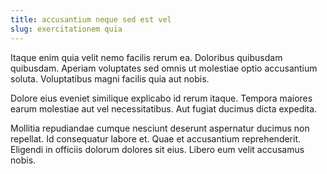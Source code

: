 ```yaml
---
title: accusantium neque sed est vel
slug: exercitationem quia
---
```


Itaque enim quia velit nemo facilis rerum ea. Doloribus quibusdam quibusdam. Aperiam voluptates sed omnis ut molestiae optio accusantium soluta. Voluptatibus magni facilis quia aut nobis.

Dolore eius eveniet similique explicabo id rerum itaque. Tempora maiores earum molestiae aut vel necessitatibus. Aut fugiat ducimus dicta expedita.

Mollitia repudiandae cumque nesciunt deserunt aspernatur ducimus non repellat. Id consequatur labore et. Quae et accusantium reprehenderit. Eligendi in officiis dolorum dolores sit eius. Libero eum velit accusamus nobis.
